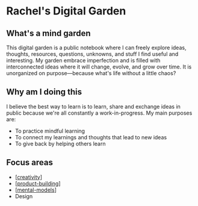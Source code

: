# **Rachel's Digital Garden**

## What's a mind garden
This digital garden is a public notebook where I can freely explore ideas, thoughts, resources, questions, unknowns, and stuff I find useful and interesting. My garden embrace imperfection and is filled with interconnected ideas where it will change, evolve, and grow over time. It is unorganized on purpose—because what's life without a little chaos?

## Why am I doing this
I believe the best way to learn is to learn, share and exchange ideas in public because we're all constantly a work-in-progress. My main purposes are:
- To practice mindful learning
- To connect my learnings and thoughts that lead to new ideas
- To give back by helping others learn

## Focus areas
- [[creativity]]
- [[product-building]]
- [[mental-models]]
- Design

[//begin]: # "Autogenerated link references for markdown compatibility"
[creativity]: creativity "Creativity"
[product-building]: product-building "Product Building"
[mental-models]: mental-models "Mental Models"
[//end]: # "Autogenerated link references"